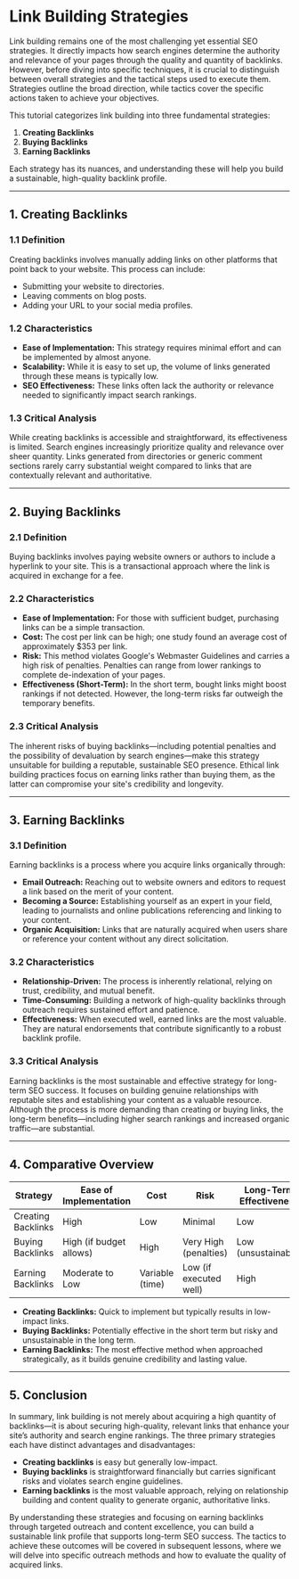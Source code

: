 # Link Building Strategies

Link building remains one of the most challenging yet essential SEO strategies. It directly impacts how search engines determine the authority and relevance of your pages through the quality and quantity of backlinks. However, before diving into specific techniques, it is crucial to distinguish between overall strategies and the tactical steps used to execute them. Strategies outline the broad direction, while tactics cover the specific actions taken to achieve your objectives.

This tutorial categorizes link building into three fundamental strategies:
1. **Creating Backlinks** 
2. **Buying Backlinks** 
3. **Earning Backlinks** 

Each strategy has its nuances, and understanding these will help you build a sustainable, high-quality backlink profile.

---

## 1. Creating Backlinks

### 1.1 Definition

Creating backlinks involves manually adding links on other platforms that point back to your website. This process can include:
* Submitting your website to directories.
* Leaving comments on blog posts.
* Adding your URL to your social media profiles.

### 1.2 Characteristics

* **Ease of Implementation:** 
  This strategy requires minimal effort and can be implemented by almost anyone.
* **Scalability:** 
  While it is easy to set up, the volume of links generated through these means is typically low.
* **SEO Effectiveness:** 
  These links often lack the authority or relevance needed to significantly impact search rankings.

### 1.3 Critical Analysis

While creating backlinks is accessible and straightforward, its effectiveness is limited. Search engines increasingly prioritize quality and relevance over sheer quantity. Links generated from directories or generic comment sections rarely carry substantial weight compared to links that are contextually relevant and authoritative.

---

## 2. Buying Backlinks

### 2.1 Definition

Buying backlinks involves paying website owners or authors to include a hyperlink to your site. This is a transactional approach where the link is acquired in exchange for a fee.

### 2.2 Characteristics

* **Ease of Implementation:** 
  For those with sufficient budget, purchasing links can be a simple transaction.
* **Cost:** 
  The cost per link can be high; one study found an average cost of approximately $353 per link.
* **Risk:** 
  This method violates Google's Webmaster Guidelines and carries a high risk of penalties. Penalties can range from lower rankings to complete de-indexation of your pages.
* **Effectiveness (Short-Term):** 
  In the short term, bought links might boost rankings if not detected. However, the long-term risks far outweigh the temporary benefits.

### 2.3 Critical Analysis

The inherent risks of buying backlinks—including potential penalties and the possibility of devaluation by search engines—make this strategy unsuitable for building a reputable, sustainable SEO presence. Ethical link building practices focus on earning links rather than buying them, as the latter can compromise your site's credibility and longevity.

---

## 3. Earning Backlinks

### 3.1 Definition

Earning backlinks is a process where you acquire links organically through:
* **Email Outreach:** 
  Reaching out to website owners and editors to request a link based on the merit of your content.
* **Becoming a Source:** 
  Establishing yourself as an expert in your field, leading to journalists and online publications referencing and linking to your content.
* **Organic Acquisition:** 
  Links that are naturally acquired when users share or reference your content without any direct solicitation.

### 3.2 Characteristics

* **Relationship-Driven:** 
  The process is inherently relational, relying on trust, credibility, and mutual benefit.
* **Time-Consuming:** 
  Building a network of high-quality backlinks through outreach requires sustained effort and patience.
* **Effectiveness:** 
  When executed well, earned links are the most valuable. They are natural endorsements that contribute significantly to a robust backlink profile.

### 3.3 Critical Analysis

Earning backlinks is the most sustainable and effective strategy for long-term SEO success. It focuses on building genuine relationships with reputable sites and establishing your content as a valuable resource. Although the process is more demanding than creating or buying links, the long-term benefits—including higher search rankings and increased organic traffic—are substantial.

---

## 4. Comparative Overview

| **Strategy**       | **Ease of Implementation** | **Cost**         | **Risk**                | **Long-Term Effectiveness** |
|--------------------|----------------------------|------------------|-------------------------|-----------------------------|
| Creating Backlinks | High                       | Low              | Minimal                 | Low                         |
| Buying Backlinks   | High (if budget allows)    | High             | Very High (penalties)   | Low (unsustainable)         |
| Earning Backlinks  | Moderate to Low            | Variable (time)  | Low (if executed well)  | High                        |

* **Creating Backlinks:** 
  Quick to implement but typically results in low-impact links.
* **Buying Backlinks:** 
  Potentially effective in the short term but risky and unsustainable in the long term.
* **Earning Backlinks:** 
  The most effective method when approached strategically, as it builds genuine credibility and lasting value.

---

## 5. Conclusion

In summary, link building is not merely about acquiring a high quantity of backlinks—it is about securing high-quality, relevant links that enhance your site’s authority and search engine rankings. The three primary strategies each have distinct advantages and disadvantages:

* **Creating backlinks** is easy but generally low-impact.
* **Buying backlinks** is straightforward financially but carries significant risks and violates search engine guidelines.
* **Earning backlinks** is the most valuable approach, relying on relationship building and content quality to generate organic, authoritative links.

By understanding these strategies and focusing on earning backlinks through targeted outreach and content excellence, you can build a sustainable link profile that supports long-term SEO success. The tactics to achieve these outcomes will be covered in subsequent lessons, where we will delve into specific outreach methods and how to evaluate the quality of acquired links.
